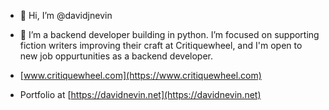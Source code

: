 - 👋 Hi, I’m @davidjnevin

- 🧩 I’m a backend developer building in python. I’m focused on supporting fiction writers improving their craft at Critiquewheel, and I'm open to new job oppurtunities as a backend developer.

-  [www.critiquewheel.com](https://www.critiquewheel.com)
  
-  Portfolio at [https://davidnevin.net](https://davidnevin.net)

<!---
davidjnevin/davidjnevin is a ✨ special ✨ repository because its `README.md` (this file) appears on your GitHub profile.
You can click the Preview link to take a look at your changes.
--->
